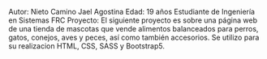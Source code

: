 Autor: Nieto Camino Jael Agostina
Edad: 19 años
 Estudiante de Ingeniería en Sistemas FRC
Proyecto: El siguiente proyecto es sobre una página web de una tienda de mascotas que vende  alimentos balanceados para perros, gatos, conejos, aves y peces, así como también accesorios.
Se utilizo para su realizacion HTML, CSS, SASS y Bootstrap5.
